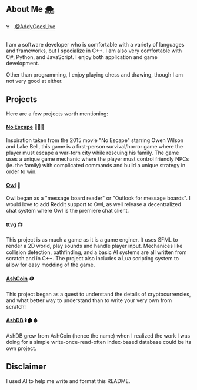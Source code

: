 ## About Me 🌨
<a href="https://youtube.com/@AddyGoesLive">
  <img src="https://cdn.jsdelivr.net/npm/simple-icons@v11/icons/youtube.svg" alt="YouTube" width="16" style="vertical-align:middle; margin-right:4px;">
  @AddyGoesLive
</a></br></br>

I am a software developer who is comfortable with a variety of languages and frameworks, but I specialize in C++. I am also very comfortable with C#, Python, and JavaScript. I enjoy both application and game development. 

Other than programming, I enjoy playing chess and drawing, though I am not very good at either. 

## Projects

Here are a few projects worth mentioning:

#### [No Escape](https://github.com/DogFingerStudios/NoEscape) 🏃‍♂️💨

Inspiration taken from the 2015 movie "No Escape" starring Owen Wilson and Lake Bell, this game is a first-person survival/horror game where the player must escape a war-torn city while rescuing his family. The game uses a unique game mechanic where the player must control friendly NPCs (ie. the family) with complicated commands and build a unique strategy in order to win.


#### [Owl](https://github.com/zethon/Owl) 🦉

Owl began as a "message board reader" or "Outlook for message boards". I would love to add Reddit support to Owl, as well release a decentralized chat system where Owl is the premiere chat client. 

#### [ttvg](https://github.com/zethon/ttvg) 📺

This project is as much a game as it is a game enginer. It uses SFML to render a 2D world, play sounds and handle player input. Mechanices like collision detection, pathfinding, and a basic AI systems are all written from scratch and in C++. The project also includes a Lua scripting system to allow for easy modding of the game.

#### [AshCoin](https://github.com/zethon/AshCoin) 🪙

This project began as a quest to understand the details of cryptocurrencies, and what better way to understand than to write your very own from scratch!

#### [AshDB](https://github.com/zethon/AshDB) 🕯️🏚️🩸

AshDB grew from AshCoin (hence the name) when I realized the work I was doing for a simple write-once-read-often index-based database could be its own project.

## Disclaimer

I used AI to help me write and format this README.
